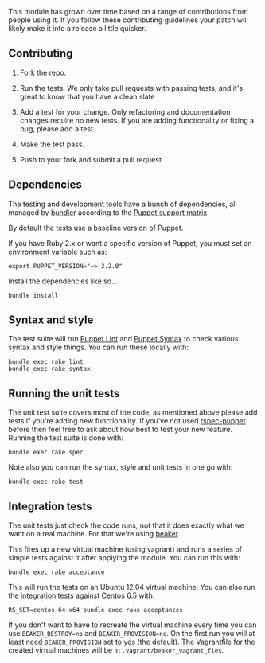 This module has grown over time based on a range of contributions from
people using it. If you follow these contributing guidelines your patch
will likely make it into a release a little quicker.


## Contributing

1. Fork the repo.

2. Run the tests. We only take pull requests with passing tests, and
   it's great to know that you have a clean slate

3. Add a test for your change. Only refactoring and documentation
   changes require no new tests. If you are adding functionality
   or fixing a bug, please add a test.

4. Make the test pass.

5. Push to your fork and submit a pull request.


## Dependencies

The testing and development tools have a bunch of dependencies,
all managed by [bundler](http://bundler.io/) according to the
[Puppet support matrix](http://docs.puppetlabs.com/guides/platforms.html#ruby-versions).

By default the tests use a baseline version of Puppet.

If you have Ruby 2.x or want a specific version of Puppet,
you must set an environment variable such as:

    export PUPPET_VERSION="~> 3.2.0"

Install the dependencies like so...

    bundle install

## Syntax and style

The test suite will run [Puppet Lint](http://puppet-lint.com/) and
[Puppet Syntax](https://github.com/gds-operations/puppet-syntax) to
check various syntax and style things. You can run these locally with:

    bundle exec rake lint
    bundle exec rake syntax

## Running the unit tests

The unit test suite covers most of the code, as mentioned above please
add tests if you're adding new functionality. If you've not used
[rspec-puppet](http://rspec-puppet.com/) before then feel free to ask
about how best to test your new feature. Running the test suite is done
with:

    bundle exec rake spec

Note also you can run the syntax, style and unit tests in one go with:

    bundle exec rake test

## Integration tests

The unit tests just check the code runs, not that it does exactly what
we want on a real machine. For that we're using
[beaker](https://github.com/puppetlabs/beaker).

This fires up a new virtual machine (using vagrant) and runs a series of
simple tests against it after applying the module. You can run this
with:

    bundle exec rake acceptance

This will run the tests on an Ubuntu 12.04 virtual machine. You can also
run the integration tests against Centos 6.5 with.

    RS_SET=centos-64-x64 bundle exec rake acceptances

If you don't want to have to recreate the virtual machine every time you
can use `BEAKER_DESTROY=no` and `BEAKER_PROVISION=no`. On the first run you will
at least need `BEAKER_PROVISION` set to yes (the default). The Vagrantfile
for the created virtual machines will be in `.vagrant/beaker_vagrant_fies`.

